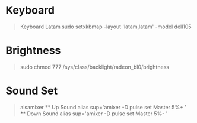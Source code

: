 # Keyboard
> Keyboard Latam
> sudo setxkbmap -layout 'latam,latam' -model dell105
# Brightness
> sudo chmod 777 /sys/class/backlight/radeon_bl0/brightness
# Sound Set
> alsamixer
** Up Sound
> alias sup='amixer -D pulse set Master 5%+ '
** Down Sound
> alias sup='amixer -D pulse set Master 5%- '

